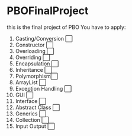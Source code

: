 # PBOFinalProject
this is the final project of PBO
You have to apply:
1. Casting/Conversion ⬜️
2. Constructor ⬜️
3. Overloading ⬜️
4. Overriding ⬜️
5. Encapsulation ⬜️
6. Inheritance ⬜️
7. Polymorphism⬜️
8. ArrayList ⬜️
9. Exception Handling ⬜️
10. GUI ⬜️
11. Interface ⬜️
12. Abstract Class ⬜️
13. Generics ⬜️
14. Collection ⬜️
15. Input Output ⬜️
